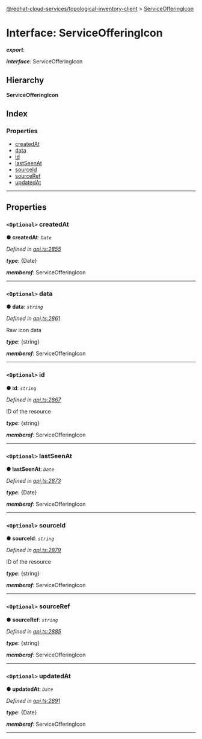 [@redhat-cloud-services/topological-inventory-client](../README.md) > [ServiceOfferingIcon](../interfaces/serviceofferingicon.md)

# Interface: ServiceOfferingIcon

*__export__*: 

*__interface__*: ServiceOfferingIcon

## Hierarchy

**ServiceOfferingIcon**

## Index

### Properties

* [createdAt](serviceofferingicon.md#createdat)
* [data](serviceofferingicon.md#data)
* [id](serviceofferingicon.md#id)
* [lastSeenAt](serviceofferingicon.md#lastseenat)
* [sourceId](serviceofferingicon.md#sourceid)
* [sourceRef](serviceofferingicon.md#sourceref)
* [updatedAt](serviceofferingicon.md#updatedat)

---

## Properties

<a id="createdat"></a>

### `<Optional>` createdAt

**● createdAt**: *`Date`*

*Defined in [api.ts:2855](https://github.com/RedHatInsights/javascript-clients/blob/master/packages/topological-inventory/api.ts#L2855)*

*__type__*: {Date}

*__memberof__*: ServiceOfferingIcon

___
<a id="data"></a>

### `<Optional>` data

**● data**: *`string`*

*Defined in [api.ts:2861](https://github.com/RedHatInsights/javascript-clients/blob/master/packages/topological-inventory/api.ts#L2861)*

Raw icon data

*__type__*: {string}

*__memberof__*: ServiceOfferingIcon

___
<a id="id"></a>

### `<Optional>` id

**● id**: *`string`*

*Defined in [api.ts:2867](https://github.com/RedHatInsights/javascript-clients/blob/master/packages/topological-inventory/api.ts#L2867)*

ID of the resource

*__type__*: {string}

*__memberof__*: ServiceOfferingIcon

___
<a id="lastseenat"></a>

### `<Optional>` lastSeenAt

**● lastSeenAt**: *`Date`*

*Defined in [api.ts:2873](https://github.com/RedHatInsights/javascript-clients/blob/master/packages/topological-inventory/api.ts#L2873)*

*__type__*: {Date}

*__memberof__*: ServiceOfferingIcon

___
<a id="sourceid"></a>

### `<Optional>` sourceId

**● sourceId**: *`string`*

*Defined in [api.ts:2879](https://github.com/RedHatInsights/javascript-clients/blob/master/packages/topological-inventory/api.ts#L2879)*

ID of the resource

*__type__*: {string}

*__memberof__*: ServiceOfferingIcon

___
<a id="sourceref"></a>

### `<Optional>` sourceRef

**● sourceRef**: *`string`*

*Defined in [api.ts:2885](https://github.com/RedHatInsights/javascript-clients/blob/master/packages/topological-inventory/api.ts#L2885)*

*__type__*: {string}

*__memberof__*: ServiceOfferingIcon

___
<a id="updatedat"></a>

### `<Optional>` updatedAt

**● updatedAt**: *`Date`*

*Defined in [api.ts:2891](https://github.com/RedHatInsights/javascript-clients/blob/master/packages/topological-inventory/api.ts#L2891)*

*__type__*: {Date}

*__memberof__*: ServiceOfferingIcon

___

